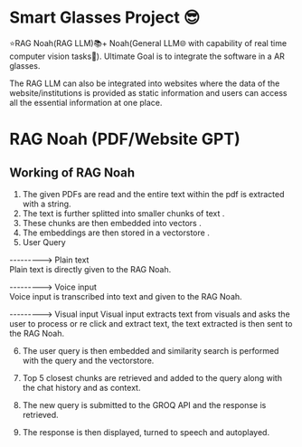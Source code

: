 # Smart Glasses Project 😎

⭐RAG Noah(RAG LLM)📚+ Noah(General LLM🌐 with capability of real time computer vision tasks🔭).  Ultimate Goal is to integrate the software in a AR glasses.

The RAG LLM can also be integrated into websites where the data of the website/institutions is provided as static information and users can access all the essential information at one place.


# RAG Noah (PDF/Website GPT)

## Working of RAG Noah

1) The given PDFs are read and the entire text within the pdf is extracted with a string.
2) The text is further splitted into smaller chunks of text .
3) These chunks are then embedded into vectors .
4) The embeddings are then stored in a vectorstore .
5) User Query 

---------> Plain text   
Plain text is directly given to the RAG Noah.

---------> Voice input  
Voice input is transcribed into text and given to the RAG Noah.

---------> Visual input 
Visual input extracts text from visuals and asks the user to process or re click and extract text, the text extracted is then sent to the RAG Noah.

6. The user query is then embedded and similarity search is performed with the query and the vectorstore.

7. Top 5 closest chunks are retrieved and added to the query along with the chat history and as context.

8. The new query is submitted to the GROQ API and the response is retrieved.

9. The response is then displayed, turned to speech and autoplayed.

